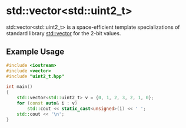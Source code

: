 # std::vector&lt;std::uint2_t&gt;

std::vector&lt;std::uint2_t&gt; is a space-efficient template specializations of standard library [std::vector](https://en.cppreference.com/w/cpp/container/vector) for the 2-bit values.

## Example Usage
```c++
#include <iostream>
#include <vector>
#include "uint2_t.hpp"

int main()
{
    std::vector<std::uint2_t> v = {0, 1, 2, 3, 2, 1, 0};
    for (const auto& i : v)
        std::cout << static_cast<unsigned>(i) << ' ';
    std::cout << '\n';
}
```
